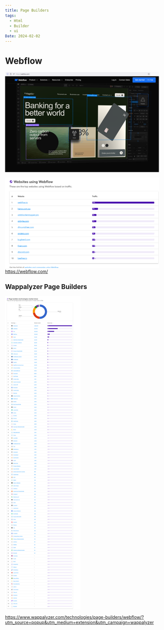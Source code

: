 ```yaml
---
title: Page Builders
tags:
  - Html
  - Builder
  - ui
Date: 2024-02-02
---
```


# Webflow
![](../_asset/2024-02-02_PageBuilders_WebFlow_image_1.png)

![](../_asset/2024-02-02_PageBuilders_WebFlow_image_2.png)
https://webflow.com/

## Wappalyzer Page Builders 

![](../_asset/2024-02-02_PageBuilders_WebFlow_image_3.png)

https://www.wappalyzer.com/technologies/page-builders/webflow/?utm_source=popup&utm_medium=extension&utm_campaign=wappalyzer